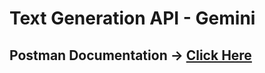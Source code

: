 # Text Generation API - Gemini

## Postman Documentation -> [Click Here](https://documenter.getpostman.com/view/37116174/2sAYkBt2Fm)

